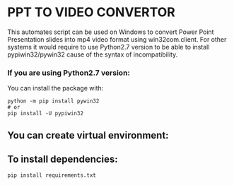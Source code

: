 # PPT TO VIDEO CONVERTOR
This automates script can be used on Windows to convert Power Point
Presentation slides into mp4 video format using win32com.client.
For other systems it would require to use Python2.7 version to be able to install pypiwin32/pywin32 cause of the syntax of incompatibility.

### If you are using Python2.7 version:
You can install the package with:
```
python -m pip install pywin32
# or
pip install -U pypiwin32
```

## You can create virtual environment:




## To install dependencies:
```
pip install requirements.txt
```
